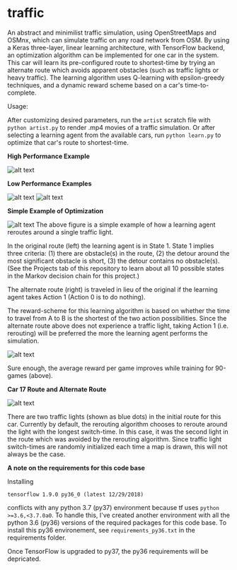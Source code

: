 # traffic
An abstract and minimilist traffic simulation, using OpenStreetMaps and OSMnx, which can simulate traffic on any road network from OSM. 
By using a Keras three-layer, linear learning architecture, with TensorFlow backend, an optimization algorithm can be implemented for one car in the system.
This car will learn its pre-configured route to shortest-time by trying an alternate route which avoids apparent obstacles (such as traffic lights or heavy traffic).
The learning algorithm uses Q-learning with epsilon-greedy techniques, and a dynamic reward scheme based on a car's time-to-complete.


Usage:

After customizing desired parameters, run the `artist` scratch file with `python artist.py` to render .mp4 movies of a traffic simulation.
Or after selecting a learning agent from the available cars, run `python learn.py` to optimize that car's route to shortest-time.

**High Performance Example**

![alt text](https://raw.githubusercontent.com/donjpierce/traffic/master/examples/sf_high_performance.gif)

 **Low Performance Examples**

![alt text](https://raw.githubusercontent.com/donjpierce/traffic/master/examples/piedmont33cars.gif)
![alt text](https://raw.githubusercontent.com/donjpierce/traffic/master/examples/lowerManhattan.gif)


**Simple Example of Optimization**

![alt text](https://raw.githubusercontent.com/donjpierce/traffic/master/examples/car_learn.png)
The above figure is a simple example of how a learning agent reroutes around a single traffic light. 

In the original route (left) the learning agent is in State 1. State 1 implies three criteria:
(1) there are obstacle(s) in the route, (2) the detour around the most significant obstacle is short, (3) the detour contains no obstacle(s). (See the Projects tab of this repository to learn about all 10 possible
states in the Markov decision chain for this project.)

The alternate route (right) is traveled in lieu of the original if the learning agent takes Action 1 (Action 0 is to do nothing). 

The reward-scheme for this learning algorithm is based on whether the time to travel from A to B is the shortest of the two
action possibilities. Since the alternate route above does not experience a traffic light, taking Action 1 (i.e. rerouting) will be preferred the more the learning agent performs the simulation.

![alt text](https://raw.githubusercontent.com/donjpierce/traffic/master/examples/avg_rewards_decay0.99.png)

Sure enough, the average reward per game improves while training for 90-games (above).

**Car 17 Route and Alternate Route**

![alt text](https://raw.githubusercontent.com/donjpierce/traffic/master/examples/car17_learn.png)

There are two traffic lights (shown as blue dots) in the initial route for this car. Currently by default, the rerouting algorithm chooses to reroute
around the light with the longest switch-time. In this case, it was the second light in the route which was avoided by the
rerouting algorithm. Since traffic light switch-times are randomly initialized each time a map is drawn, this will not always be the case.

**A note on the requirements for this code base**

Installing 

	tensorflow 1.9.0 py36_0 (latest 12/29/2018) 

conflicts with any python 3.7 (py37) environment because tf uses `python >=3.6,<3.7.0a0`. To handle this, I've created another environment with all the python 3.6 (py36) versions of the required packages for this code base. To install this py36 environement, see `requirements_py36.txt` in the requirements folder. 

Once TensorFlow is upgraded to py37, the py36 requirements will be depricated.
